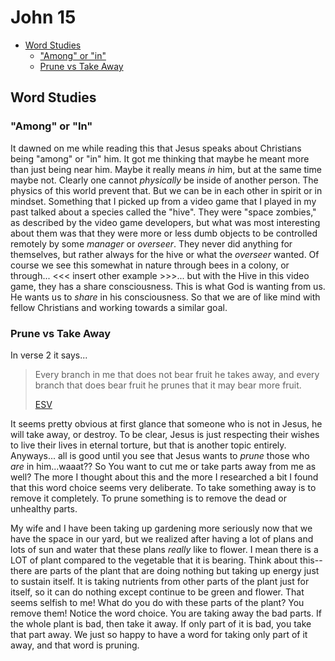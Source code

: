 # John 15

* [Word Studies](#word-studies)
  * ["Among" or "in"](#among-or-in)
  * [Prune vs Take Away](#prune-vs-take-away)

## Word Studies

### "Among" or "In"

  It dawned on me while reading this that Jesus speaks about Christians being "among" or "in" him. It got me thinking that maybe he meant more than just being near him. Maybe it really means _in_ him, but at the same time maybe not.
  Clearly one cannot _physically_ be inside of another person. The physics of this world prevent that. But we can be in each other in spirit or in mindset. Something that I picked up from a video game that I played in my past talked about a species called the "hive". They were "space zombies," as described by the video game developers, but what was most interesting about them was that they were more or less dumb objects to be controlled remotely by some _manager_ or _overseer_. They never did anything for themselves, but rather always for the hive or what the _overseer_ wanted. Of course we see this somewhat in nature through bees in a colony, or through... <<< insert other example >>>... but with the Hive in this video game, they has a share consciousness. This is what God is wanting from us. He wants us to _share_ in his consciousness. So that we are of like mind with fellow Christians and working towards a similar goal. 

### Prune vs Take Away

In verse 2 it says...

> Every branch in me that does not bear fruit he takes away, and every branch that does bear fruit he prunes that it may bear more fruit.
> 
> [ESV](https://www.stepbible.org/?q=reference=John.15&options=HVGUN&qFilter=G1722)

It seems pretty obvious at first glance that someone who is not in Jesus, he will take away, or destroy. To be clear, Jesus is just respecting their wishes to live their lives in eternal torture, but that is another topic entirely. Anyways... all is good until you see that Jesus wants to _prune_ those who _are_ in him...waaat?? So You want to cut me or take parts away from me as well? The more I thought about this and the more I researched a bit I found that this word choice seems very deliberate. To take something away is to remove it completely. To prune something is to remove the dead or unhealthy parts.  

My wife and I have been taking up gardening more seriously now that we have the space in our yard, but we realized after having a lot of plans and lots of sun and water that these plans _really_ like to flower. I mean there is a LOT of plant compared to the vegetable that it is bearing. Think about this--there are parts of the plant that are doing nothing but taking up energy just to sustain itself. It is taking nutrients from other parts of the plant just for itself, so it can do nothing except continue to be green and flower. That seems selfish to me! What do you do with these parts of the plant? You remove them! Notice the word choice. You are taking away the bad parts. If the whole plant is bad, then take it away. If only part of it is bad, you take that part away. We just so happy to have a word for taking only part of it away, and that word is pruning. 
